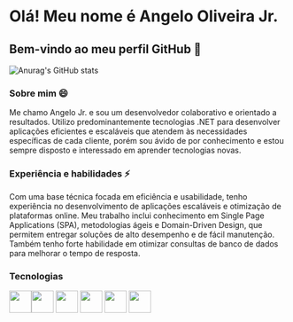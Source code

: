 # Olá! Meu nome é Angelo Oliveira Jr.

## Bem-vindo ao meu perfil GitHub 👋

![Anurag's GitHub stats](https://github-readme-stats.vercel.app/api?username=angelojrdev&hide=prs,issues,contribs&show_icons=true&theme=blue_navy)

### Sobre mim 😄

Me chamo Angelo Jr. e sou um desenvolvedor colaborativo e orientado a resultados. Utilizo predominantemente tecnologias .NET para desenvolver aplicações eficientes e escaláveis que atendem às necessidades específicas de cada cliente, porém sou ávido de por conhecimento e estou sempre disposto e interessado em aprender tecnologias novas.

### Experiência e habilidades ⚡

Com uma base técnica focada em eficiência e usabilidade, tenho experiência no desenvolvimento de aplicações escaláveis e otimização de plataformas online. Meu trabalho inclui conhecimento em Single Page Applications (SPA), metodologias ágeis e Domain-Driven Design, que permitem entregar soluções de alto desempenho e de fácil manutenção. Também tenho forte habilidade em otimizar consultas de banco de dados para melhorar o tempo de resposta.

### Tecnologias

<img src="https://cdn.jsdelivr.net/gh/devicons/devicon/icons/csharp/csharp-original.svg" width="40" height="40"/><img src="https://cdn.jsdelivr.net/gh/devicons/devicon/icons/angularjs/angularjs-original.svg" width="40" height="40" />
<img src="https://cdn.jsdelivr.net/gh/devicons/devicon/icons/react/react-original.svg" width="40" height="40" />
<img src="https://cdn.jsdelivr.net/gh/devicons/devicon/icons/html5/html5-original.svg" width="40" height="40"/>
<img src="https://cdn.jsdelivr.net/gh/devicons/devicon/icons/css3/css3-original.svg" width="40" height="40"/>
<img src="https://cdn.jsdelivr.net/gh/devicons/devicon/icons/javascript/javascript-original.svg" width="40" height="40"/>
